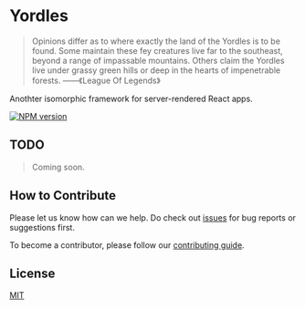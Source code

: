# Yordles

> Opinions differ as to where exactly the land of the Yordles is to be found. Some maintain these fey creatures live far to the southeast, beyond a range of impassable mountains. Others claim the Yordles live under grassy green hills or deep in the hearts of impenetrable forests.     ——《League Of Legends》


Anothter isomorphic framework for server-rendered React apps.

[![NPM version][npm-image]][npm-url]

[npm-image]: https://img.shields.io/npm/v/yordles.svg?style=flat-square
[npm-url]: https://www.npmjs.com/package/yordles

## TODO
> Coming soon.


## How to Contribute

Please let us know how can we help. Do check out [issues](https://github.com/eggjs/egg/issues) for bug reports or suggestions first.

To become a contributor, please follow our [contributing guide](CONTRIBUTING.md).

## License

[MIT](LICENSE)